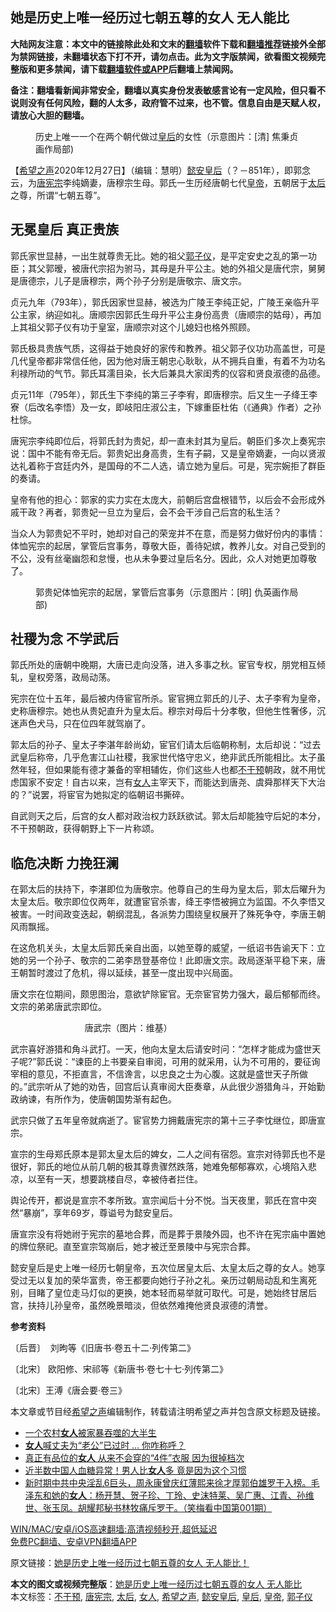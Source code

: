  <h2>她是历史上唯一经历过七朝五尊的女人 无人能比</h2> <p class="notice"><b>大陆网友注意：本文中的链接除此处和文末的<a href="https://github.com/bannedbook/fanqiang" >翻墙</a>软件下载和<a href="https://github.com/killgcd/justmysocks/blob/master/README.md">翻墙推荐</a>链接外全部为禁网链接，未翻墙状态下打不开，请勿点击。此为文字版禁闻，欲看图文视频完整版和更多禁闻，请下载<a href="https://github.com/bannedbook/fanqiang">翻墙软件或APP</a>后翻墙上禁闻网。</p><p>备注：翻墙看新闻非常安全，翻墙以真实身份发表敏感言论有一定风险，但只看不说则没有任何风险，翻的人太多，政府管不过来，也不管。信息自由是天赋人权，请放心大胆的翻墙。</b></p>  <div class="entry"> <figure><figcaption>历史上唯一一个在两个朝代做过<a href="https://www.bannedbook.org/bnews/tag/%e7%9a%87%e5%90%8e/" class="st_tag internal_tag" rel="tag" title="标签 皇后 下的日志">皇后</a>的女性（示意图片：[清]  焦秉贞画作局部)</figcaption></figure> <p>【<span class='wp_keywordlink_affiliate'><a href="https://www.soundofhope.org" title="希望之声" target="_blank">希望之声</a></span>2020年12月27日】（编辑：慧明）<a href="https://www.bannedbook.org/bnews/tag/%E6%87%BF%E5%AE%89%E7%9A%87%E5%90%8E/" class="st_tag internal_tag" rel="tag" title="标签 懿安皇后 下的日志">懿安皇后</a>（？－851年），即郭念云，为<a href="https://www.bannedbook.org/bnews/tag/%e5%94%90%e5%ae%aa%e5%ae%97/" class="st_tag internal_tag" rel="tag" title="标签 唐宪宗 下的日志">唐宪宗</a>李纯嫡妻，唐穆宗生母。郭氏一生历经唐朝七代<a href="https://www.bannedbook.org/bnews/tag/%e7%9a%87%e5%b8%9d/" class="st_tag internal_tag" rel="tag" title="标签 皇帝 下的日志">皇帝</a>，五朝居于<a href="https://www.bannedbook.org/bnews/tag/%e5%a4%aa%e5%90%8e/" class="st_tag internal_tag" rel="tag" title="标签 太后 下的日志">太后</a>之尊，所谓“七朝五尊”。</p> <h2>无冕皇后 真正贵族</h2> <p>郭氏家世显赫，一出生就尊贵无比。她的祖父<a href="https://www.bannedbook.org/bnews/tag/%e9%83%ad%e5%ad%90%e4%bb%aa/" class="st_tag internal_tag" rel="tag" title="标签 郭子仪 下的日志">郭子仪</a>，是平定安史之乱的第一功臣；其父郭暧，被唐代宗招为驸马，其母是升平公主。她的外祖父是唐代宗，舅舅是唐德宗，儿子是唐穆宗，两个孙子分别是唐敬宗、唐文宗。</p> <p>贞元九年（793年），郭氏因家世显赫，被选为广陵王李纯正妃，广陵王亲临升平公主家，纳迎如礼。唐顺宗因郭氏生母升平公主身份高贵（唐顺宗的姑母），再加上其祖父郭子仪有功于皇室，唐顺宗对这个儿媳妇也格外照顾。</p> <p>郭氏极具贵族气质，这得益于她良好的家传和教养。祖父郭子仪功功高盖世，可是几代皇帝都非常信任他，因为他对唐王朝忠心耿耿，从不拥兵自重，有着不为功名利禄所动的气节。郭氏耳濡目染，长大后兼具大家闺秀的仪容和贤良淑德的品德。</p> <p>贞元11年（795年），郭氏生下李纯的第三子李宥，即唐穆宗。后又生一子绛王李寮（后改名李悟）及一女，即岐阳庄淑公主，下嫁重臣杜佑（《通典》作者）之孙杜悰。</p> <p>唐宪宗李纯即位后，将郭氏封为贵妃，却一直未封其为皇后。朝臣们多次上奏宪宗说：国中不能有帝无后。郭贵妃出身高贵，生有子嗣，又是皇帝嫡妻，一向以贤淑达礼着称于宫廷内外，是国母的不二人选，请立她为皇后。可是，宪宗婉拒了群臣的奏请。</p>  <p>皇帝有他的担心：郭家的实力实在太庞大，前朝后宫盘根错节，以后会不会形成外戚干政？再者，郭贵妃一旦立为皇后，会不会干涉自己后宫的私生活？</p> <p>当众人为郭贵妃不平时，她却对自己的荣宠并不在意，而是努力做好份内的事情：体恤宪宗的起居，掌管后宫事务，尊敬大臣，善待妃嫔，教养儿女。对自己受到的不公，没有丝毫幽怨和怠慢，也从未争要过皇后名分。因此，众人对她更加尊敬了。</p> <figure><figcaption>郭贵妃体恤宪宗的起居，掌管后宫事务（示意图片：[明] 仇英画作局部)</figcaption></figure> <h2>社稷为念 不学武后</h2> <p>郭氏所处的唐朝中晚期，大唐已走向没落，进入多事之秋。宦官专权，朋党相互倾轧，皇权旁落，政局动荡。</p> <p>宪宗在位十五年，最后被内侍宦官所杀。宦官拥立郭氏的儿子、太子李宥为皇帝，史称唐穆宗。她也从贵妃直升为皇太后。穆宗对母后十分孝敬，但他生性奢侈，沉迷声色犬马，只在位四年就驾崩了。</p> <p>郭太后的孙子、皇太子李湛年龄尚幼，宦官们请太后临朝称制，太后却说：“过去武皇后称帝，几乎危害江山社稷，我家世代恪守忠义，绝非武氏所能相比。太子虽然年轻，但如果能有德才兼备的宰相辅佐，你们这些人也都<a href="https://www.bannedbook.org/bnews/tag/%E4%B8%8D%E5%B9%B2%E9%A2%84/" class="st_tag internal_tag" rel="tag" title="标签 不干预 下的日志">不干预</a>朝政，就不用忧虑国家不安定！自古以来，岂有<a href="https://www.bannedbook.org/bnews/tag/%e5%a5%b3%e4%ba%ba/" class="st_tag internal_tag" rel="tag" title="标签 女人 下的日志">女人</a>主宰天下，而能达到唐尧、虞舜那样天下大治的？”说罢，将宦官为她拟定的临朝诏书撕碎。</p> <p>自武则天之后，后宫的女人都对政治权力跃跃欲试。郭太后却能独守后妃的本分，不干预朝政，获得朝野上下一片称颂。</p>  <h2>临危决断 力挽狂澜</h2> <p>在郭太后的扶持下，李湛即位为唐敬宗。他尊自己的生母为皇太后，郭太后曜升为太皇太后。敬宗即位仅两年，就遭宦官杀害，绛王李悟被拥立为监国。不久李悟又被害。一时间政变迭起，朝纲混乱，各派势力围绕皇权展开了殊死争夺，李唐王朝风雨飘摇。</p> <p>在这危机关头，太皇太后郭氏亲自出面，以她至尊的威望，一纸诏书告谕天下：立她的另一个孙子、敬宗的二弟李昂登基帝位！此即唐文宗。政局逐渐平稳下来，唐王朝暂时渡过了危机，得以延续，甚至一度出现中兴局面。</p> <p>唐文宗在位期间，颇思图治，意欲铲除宦官。无奈宦官势力强大，最后郁郁而终。文宗的弟弟唐武宗即位。</p> <figure><figcaption>&nbsp; &nbsp; &nbsp; &nbsp; &nbsp; &nbsp; &nbsp; &nbsp; &nbsp; &nbsp; 唐武宗（图片：维基）</figcaption></figure> <p>武宗喜好游猎和角斗武打。一天，他向太皇太后请安时问：“怎样才能成为盛世天子呢?”郭氏说：“谏臣的上书要亲自审阅，可用的就采用，认为不可用的，要征询宰相的意见，不拒直言，不信谗言，以忠良之士为心腹。这就是盛世天子所做的。”武宗听从了她的劝告，回宫后认真审阅大臣奏章，从此很少游猎角斗，开始勤政纳谏，有所作为，使唐朝国势渐有起色。</p> <p>武宗只做了五年皇帝就病逝了。宦官势力拥戴唐宪宗的第十三子李忱继位，即唐宣宗。</p> <p>宣宗的生母郑氏原本是郭太皇太后的婢女，二人之间有宿怨。宣宗对待郭氏也不是很好，郭氏的地位从前几朝的极其尊贵骤然跌落，她难免郁郁寡欢，心境陷入悲凉，以至有一天，想要跳楼自尽，幸被侍者拦住。</p>  <p>舆论传开，都说是宣宗不孝所致。宣宗闻后十分不悦。当天夜里，郭氏在宫中突然“暴崩”，享年69岁，尊谥号为懿安皇后。</p> <p>唐宣宗没有将她祔于宪宗的墓地合葬，而是葬于景陵外园，也不许在宪宗庙中置她的牌位祭祀。直至宣宗驾崩后，她才被迁至景陵中与宪宗合葬。</p> <p>懿安皇后是史上唯一经历七朝皇帝，五次位居皇太后、太皇太后之尊的女人。她享受过无以复加的荣华富贵，帝王都要向她行子孙之礼。亲历过朝局动乱和生离死别，目睹了皇位走马灯似的更换，她本轻而易举就可取代。可是，她始终甘居后宫，扶持儿孙皇帝，虽然晚景暗淡，但依然难掩他贤良淑德的清誉。</p> <p><strong>参考资料</strong></p> <p>〔后晋〕  刘昫等《旧唐书·卷五十二·列传第二》 </p> <p>〔北宋〕 欧阳修、宋祁等《新唐书·卷七十七·列传第二》 </p>  <p>〔北宋〕王溥《唐会要·卷三》</p> <p>本文章或节目经<a href="https://www.bannedbook.org/bnews/tag/%e5%b8%8c%e6%9c%9b%e4%b9%8b%e5%a3%b0/" class="st_tag internal_tag" rel="tag" title="标签 希望之声 下的日志">希望之声</a>编辑制作，转载请注明希望之声并包含原文标题及链接。</p> <ul class='op-related-articles' title='相关阅读'> <li><a href='https://www.bannedbook.org/bnews/ssgc/20201227/1456058.html' target='_blank'>一个农村<b>女人</b>被家暴吞噬的大半生</a></li> <li><a href='https://www.bannedbook.org/bnews/funmedia/20201227/1455721.html' target='_blank'><b>女人</b>喊丈夫为“老公”已过时 … 你咋称呼？</a></li> <li><a href='https://www.bannedbook.org/bnews/lifebaike/20201227/1455674.html' target='_blank'>真正有品位的<b>女人</b> 从来不会穿的“4件”衣服 因为很掉档次</a></li> <li><a href='https://www.bannedbook.org/bnews/health/20201226/1455228.html' target='_blank'>近半数中国人血糖异常！男人比<b>女人</b>多 竟是因为这个习惯</a></li> <li><a href='https://www.bannedbook.org/bnews/comments/20201226/1455026.html' target='_blank'>新时期中共中央淫乱6巨头，周永康曾庆红薄熙来徐才厚郭伯雄罗干入榜。毛泽东和她的<b>女人</b>：杨开慧、贺子珍、丁玲、史沫特莱、吴广惠、江青、孙维世、张玉凤。胡耀邦秘书林牧痛斥罗干。（笑梅看中国第001期）</a></li> </ul> <p class="texttj"> <a href="https://github.com/bannedbook/fanqiang/wiki/V2ray%E6%9C%BA%E5%9C%BA" target="_blank">WIN/MAC/安卓/iOS高速翻墙:高清视频秒开,超低延迟</a><br/> <a href="https://github.com/bannedbook/fanqiang/wiki/%E7%A6%81%E9%97%BB%E7%BD%91%E5%AE%89%E5%8D%93%E7%BF%BB%E5%A2%99%E6%96%B0%E9%97%BBAPP" target="_blank">免费PC翻墙、安卓VPN翻墙APP</a></p><p>原文链接：<a class="src_link"  href="https://www.soundofhope.org/post/455737" target="_blank">她是历史上唯一经历过七朝五尊的女人 无人能比！</a></p><a name='sharetosocial'></a>       <div><b>本文的图文或视频完整版</b>：<a href='https://www.bannedbook.org/bnews/comments/20201228/1456397.html'>她是历史上唯一经历过七朝五尊的女人 无人能比</a></div>  </div><!--END ENTRY--> <div class="postfooter"> <div>本文标签：<a href="https://www.bannedbook.org/bnews/tag/%E4%B8%8D%E5%B9%B2%E9%A2%84/" rel="tag">不干预</a>, <a href="https://www.bannedbook.org/bnews/tag/%e5%94%90%e5%ae%aa%e5%ae%97/" rel="tag">唐宪宗</a>, <a href="https://www.bannedbook.org/bnews/tag/%e5%a4%aa%e5%90%8e/" rel="tag">太后</a>, <a href="https://www.bannedbook.org/bnews/tag/%e5%a5%b3%e4%ba%ba/" rel="tag">女人</a>, <a href="https://www.bannedbook.org/bnews/tag/%e5%b8%8c%e6%9c%9b%e4%b9%8b%e5%a3%b0/" rel="tag">希望之声</a>, <a href="https://www.bannedbook.org/bnews/tag/%E6%87%BF%E5%AE%89%E7%9A%87%E5%90%8E/" rel="tag">懿安皇后</a>, <a href="https://www.bannedbook.org/bnews/tag/%e7%9a%87%e5%90%8e/" rel="tag">皇后</a>, <a href="https://www.bannedbook.org/bnews/tag/%e7%9a%87%e5%b8%9d/" rel="tag">皇帝</a>, <a href="https://www.bannedbook.org/bnews/tag/%e9%83%ad%e5%ad%90%e4%bb%aa/" rel="tag">郭子仪</a></div>  </div><!--END POSTFOOTER--> 